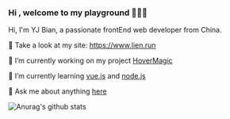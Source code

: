 ### Hi , welcome to my playground 👋👋👋

Hi, I'm YJ Bian, a passionate frontEnd web developer from China.

💯 Take a look at my site: https://www.lien.run

🔭 I’m currently working on my project [HoverMagic](<https://github.com/HoverMagic>)

🌱 I’m currently learning [vue.js](https://github.com/vuejs/vue) and [node.js](https://github.com/nodejs/node)

💬 Ask me about anything [here](https://github.com/isArtJay/isArtJay/issues)



![Anurag's github stats](https://github-readme-stats.vercel.app/api?username=isArtJay&show_icons=true&hide_border=true)